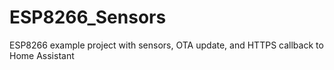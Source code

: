 # ESP8266_Sensors
ESP8266 example project with sensors, OTA update, and HTTPS callback to Home Assistant
